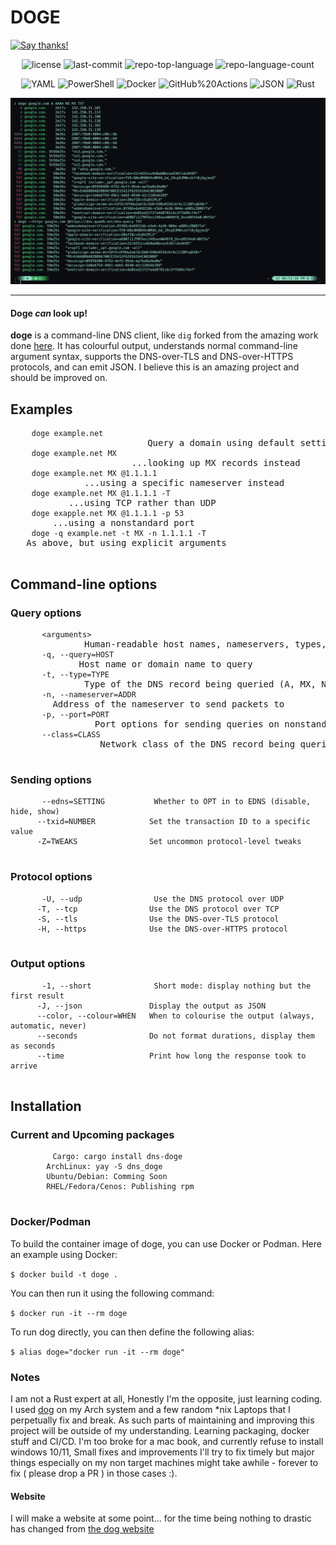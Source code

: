 <h1>DOGE</h1>

<a align="center" href="https://saythanks.io/to/Dj-Codeman">
    <img src="https://img.shields.io/badge/Say%20Thanks-!-1EAEDB.svg" alt="Say thanks!" />
</a>
<p align="center">
  <img src="https://img.shields.io/github/license/Dj-Codeman/doge?style=flat-square&logo=opensourceinitiative&logoColor=white&color=0080ff" alt="license">
  <img src="https://img.shields.io/github/last-commit/Dj-Codeman/doge?style=flat-square&logo=git&logoColor=white&color=0080ff" alt="last-commit">
  <img src="https://img.shields.io/github/languages/top/Dj-Codeman/doge?style=flat-square&color=0080ff" alt="repo-top-language">
  <img src="https://img.shields.io/github/languages/count/Dj-Codeman/doge?style=flat-square&color=0080ff" alt="repo-language-count">
<p>
<p align="center">
    <img src="https://img.shields.io/badge/YAML-CB171E.svg?style=flat-square&logo=YAML&logoColor=white" alt="YAML">
    <img src="https://img.shields.io/badge/PowerShell-5391FE.svg?style=flat-square&logo=PowerShell&logoColor=white" alt="PowerShell">
    <img src="https://img.shields.io/badge/Docker-2496ED.svg?style=flat-square&logo=Docker&logoColor=white" alt="Docker">
    <img src="https://img.shields.io/badge/GitHub%20Actions-2088FF.svg?style=flat-square&logo=GitHub-Actions&logoColor=white" alt="GitHub%20Actions">
    <img src="https://img.shields.io/badge/JSON-000000.svg?style=flat-square&logo=JSON&logoColor=white" alt="JSON">
    <img src="https://img.shields.io/badge/Rust-000000.svg?style=flat-square&logo=Rust&logoColor=white" alt="Rust">
</p>
  </div>

  <img src="doge-screenshot.jpg" alt="A screenshot of dog making a DNS request">

  <hr>

  <div>
    <h4>Doge <em>can</em> look up!</h4>
    <p><strong>doge</strong> is a command-line DNS client, like <code>dig</code> forked from the amazing work done <a href="https://github.com/ogham/dog">here</a>. It has colourful output, understands normal command-line argument syntax, supports the DNS-over-TLS and DNS-over-HTTPS protocols, and can emit JSON. I believe this is an amazing project and should be improved on.</p>
  </div>

<div>
  <h2>Examples</h2>
  <pre>
    <code>doge example.net</code>                          Query a domain using default settings
    <code>doge example.net MX</code>                       ...looking up MX records instead
    <code>doge example.net MX @1.1.1.1</code>              ...using a specific nameserver instead
    <code>doge example.net MX @1.1.1.1 -T</code>           ...using TCP rather than UDP
    <code>doge exapple.net MX @1.1.1.1 -p 53</code>        ...using a nonstandard port
    <code>doge -q example.net -t MX -n 1.1.1.1 -T</code>   As above, but using explicit arguments
  </pre>

  <h2>Command-line options</h2>
  <div>
    <h3>Query options</h3>
    <pre>
      <code>&lt;arguments&gt;</code>              Human-readable host names, nameservers, types, or classes
      <code>-q, --query=HOST</code>             Host name or domain name to query
      <code>-t, --type=TYPE</code>              Type of the DNS record being queried (A, MX, NS...)
      <code>-n, --nameserver=ADDR</code>        Address of the nameserver to send packets to
      <code>-p, --port=PORT</code>                Port options for sending queries on nonstandard ports
      <code>--class=CLASS</code>                 Network class of the DNS record being queried (IN, CH, HS)
    </pre>
  </div>

  <div>
    <h3>Sending options</h3>
    <pre>
      <code>--edns=SETTING           Whether to OPT in to EDNS (disable, hide, show)
      --txid=NUMBER            Set the transaction ID to a specific value
      -Z=TWEAKS                Set uncommon protocol-level tweaks</code>
    </pre>
  </div>

  <div>
    <h3>Protocol options</h3>
    <pre>
      <code>-U, --udp                Use the DNS protocol over UDP
      -T, --tcp                Use the DNS protocol over TCP
      -S, --tls                Use the DNS-over-TLS protocol
      -H, --https              Use the DNS-over-HTTPS protocol</code>
    </pre>
  </div>

  <div>
    <h3>Output options</h3>
    <pre>
      <code>-1, --short              Short mode: display nothing but the first result
      -J, --json               Display the output as JSON
      --color, --colour=WHEN   When to colourise the output (always, automatic, never)
      --seconds                Do not format durations, display them as seconds
      --time                   Print how long the response took to arrive</code>
    </pre>
  </div>
</div>


  <!-- more options -->

<h2>Installation</h2>
<div>
<h3>Current and Upcoming packages</h3>
    <pre>
        <code>Cargo: cargo install dns-doge
        ArchLinux: yay -S dns_doge
        Ubuntu/Debian: Comming Soon
        RHEL/Fedora/Cenos: Publishing rpm</code>
    </pre>
    
<h3>Docker/Podman</h3>    
    <p>To build the container image of doge, you can use Docker or Podman. Here an example using Docker:</p>
    <code>$ docker build -t doge .</code>
    <p>You can then run it using the following command:</p>
    <code>$ docker run -it --rm doge</code>
    <p>To run dog directly, you can then define the following alias:</p>
    <code>$ alias doge="docker run -it --rm doge"</code>

<h3>Notes</h3>
    <p>I am not a Rust expert at all, Honestly I'm the opposite, just learning coding. I used <a href="https://github.com/ogham/dog">dog</a> on my Arch system and a few random *nix Laptops that I perpetually fix and break. As such parts of maintaining and improving this project
    will be outside of my understanding. Learning packaging, docker stuff and CI/CD. I'm too broke for a mac book, and currently refuse to 
    install windows 10/11, Small fixes and improvements I'll try to fix timely but major things especially on my non target machines might
    take awhile - forever to fix ( please drop a PR ) in those cases :). </p>

<h4>Website</h4>
    <p> I will make a website at some point... for the time being nothing to drastic has changed from <a href=" https://dns.lookup.dog/">the dog website</a>  
    </p> 
</div>
